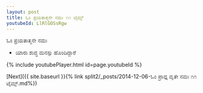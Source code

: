 ```yaml
---
layout: post
title: ಓಂ ಪ್ರಯತಾತ್ಮನೇ ನಮಃ ೧೧ ಟೈಮ್ಸ್
youtubeId: LlRlGOSsRgw
---
```

 
 
 ಓಂ ಪ್ರಯತಾತ್ಮನೇ ನಮಃ  
 
 -  ಯಾರು ಶುದ್ಧ ಮನಸ್ಸು ಹೊಂದಿದ್ದಾರೆ 
 
  
 
  
 
 
 
 
 
 


{% include youtubePlayer.html id=page.youtubeId %}
 
[Next]({{ site.baseurl }}{% link  split2/_posts/2014-12-06-ಓಂ ಪ್ರಾಧ್ನ ದೃತೇ ನಮಃ ೧೧ ಟೈಮ್ಸ್.md%})
 
